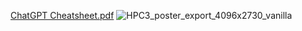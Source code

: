 
[ChatGPT Cheatsheet.pdf](https://github.com/user-attachments/files/17934352/ChatGPT.Cheatsheet.pdf)
![HPC3_poster_export_4096x2730_vanilla](https://github.com/user-attachments/assets/e1b4bfe1-8fb7-4bbc-ae29-1aa72fa5d53e)
